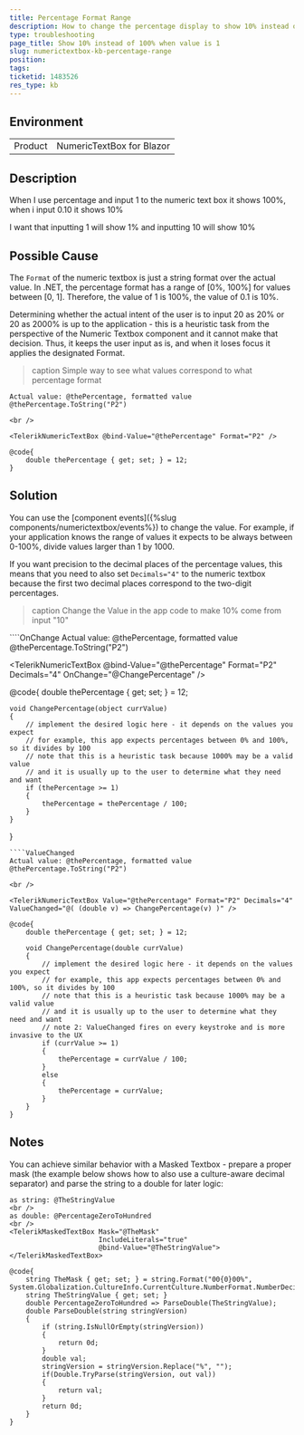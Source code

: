 ```yaml
---
title: Percentage Format Range
description: How to change the percentage display to show 10% instead of 100% when value is 1
type: troubleshooting
page_title: Show 10% instead of 100% when value is 1
slug: numerictextbox-kb-percentage-range
position: 
tags: 
ticketid: 1483526
res_type: kb
---
```


## Environment
<table>
	<tbody>
		<tr>
			<td>Product</td>
			<td>NumericTextBox for Blazor</td>
		</tr>
	</tbody>
</table>


## Description

When I use percentage and input 1 to the numeric text box it shows 100%, when i input 0.10 it shows 10%

I want that inputting 1 will show 1% and inputting 10 will show 10%

## Possible Cause

The `Format` of the numeric textbox is just a string format over the actual value. In .NET, the percentage format has a range of [0%, 100%] for values between [0, 1]. Therefore, the value of 1 is 100%, the value of 0.1 is 10%.

Determining whether the actual intent of the user is to input 20 as 20% or 20 as 2000% is up to the application - this is a heuristic task from the perspective of the Numeric Textbox component and it cannot make that decision. Thus, it keeps the user input as is, and when it loses focus it applies the designated Format.

>caption Simple way to see what values correspond to what percentage format

````CSHTML
Actual value: @thePercentage, formatted value @thePercentage.ToString("P2")

<br />

<TelerikNumericTextBox @bind-Value="@thePercentage" Format="P2" />

@code{
    double thePercentage { get; set; } = 12;
}
````

## Solution

You can use the [component events]({%slug components/numerictextbox/events%}) to change the value. For example, if your application knows the range of values it expects to be always between 0-100%, divide values larger than 1 by 1000. 

If you want precision to the decimal places of the percentage values, this means that you need to also set `Decimals="4"` to the numeric textbox because the first two decimal places correspond to the two-digit percentages.

>caption Change the Value in the app code to make 10% come from input "10"

<div class="skip-repl"></div>
````OnChange
Actual value: @thePercentage, formatted value @thePercentage.ToString("P2")

<br />

<TelerikNumericTextBox @bind-Value="@thePercentage" Format="P2" Decimals="4" OnChange="@ChangePercentage" />

@code{
    double thePercentage { get; set; } = 12;

    void ChangePercentage(object currValue)
    {
        // implement the desired logic here - it depends on the values you expect
        // for example, this app expects percentages between 0% and 100%, so it divides by 100
        // note that this is a heuristic task because 1000% may be a valid value
        // and it is usually up to the user to determine what they need and want
        if (thePercentage >= 1)
        {
            thePercentage = thePercentage / 100;
        }
    }
}
````
````ValueChanged
Actual value: @thePercentage, formatted value @thePercentage.ToString("P2")

<br />

<TelerikNumericTextBox Value="@thePercentage" Format="P2" Decimals="4" ValueChanged="@( (double v) => ChangePercentage(v) )" />

@code{
    double thePercentage { get; set; } = 12;

    void ChangePercentage(double currValue)
    {
        // implement the desired logic here - it depends on the values you expect
        // for example, this app expects percentages between 0% and 100%, so it divides by 100
        // note that this is a heuristic task because 1000% may be a valid value
        // and it is usually up to the user to determine what they need and want
        // note 2: ValueChanged fires on every keystroke and is more invasive to the UX
        if (currValue >= 1)
        {
            thePercentage = currValue / 100;
        }
        else
        {
            thePercentage = currValue;
        }
    }
}
````

## Notes

You can achieve similar behavior with a Masked Textbox - prepare a proper mask (the example below shows how to also use a culture-aware decimal separator) and parse the string to a double for later logic:

````CSHTML
as string: @TheStringValue
<br />
as double: @PercentageZeroToHundred
<br />
<TelerikMaskedTextBox Mask="@TheMask"
                      IncludeLiterals="true"
                      @bind-Value="@TheStringValue">
</TelerikMaskedTextBox>

@code{
    string TheMask { get; set; } = string.Format("00{0}00%", System.Globalization.CultureInfo.CurrentCulture.NumberFormat.NumberDecimalSeparator);
    string TheStringValue { get; set; }
    double PercentageZeroToHundred => ParseDouble(TheStringValue);
    double ParseDouble(string stringVersion)
    {
        if (string.IsNullOrEmpty(stringVersion))
        {
            return 0d;
        }
        double val;
        stringVersion = stringVersion.Replace("%", "");
        if(Double.TryParse(stringVersion, out val))
        {
            return val;
        }
        return 0d;
    }
}
````
